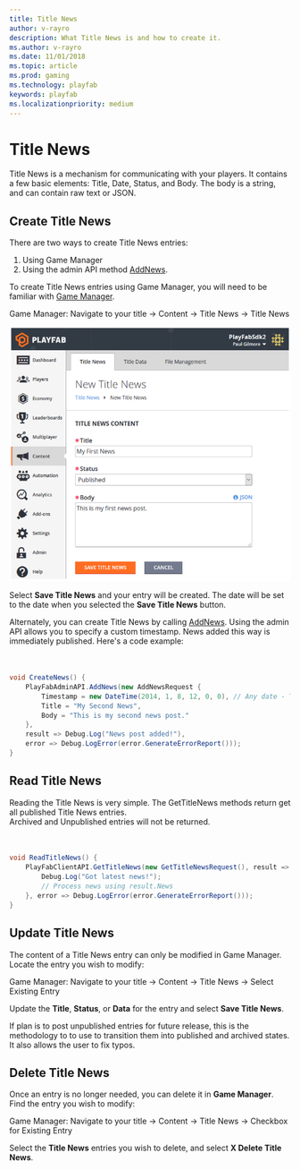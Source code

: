```yaml
---
title: Title News
author: v-rayro
description: What Title News is and how to create it.
ms.author: v-rayro
ms.date: 11/01/2018
ms.topic: article
ms.prod: gaming
ms.technology: playfab
keywords: playfab
ms.localizationpriority: medium
---
```


# Title News

Title News is a mechanism for communicating with your players. It contains a few basic elements: Title, Date, Status, and Body. The body is a string, and can contain raw text or JSON.

## Create Title News

There are two ways to create Title News entries:
1. Using Game Manager
2. Using the admin API method [AddNews](xref:titleid.playfabapi.com.admin.title-widedatamanagement.addnews).

To create Title News entries using Game Manager, you will need to be familiar with [Game Manager](../../config/gamemanager/game-manager-tour.md).

Game Manager: Navigate to your title -> Content -> Title News -> Title News

![Title News](../media/tutorials/game-manager-content-title-news.png)

Select **Save Title News** and your entry will be created. The date will be set to the date when you selected the **Save Title News** button.

Alternately, you can create Title News by calling [AddNews](xref:titleid.playfabapi.com.admin.title-widedatamanagement.addnews). Using the admin API allows you to specify a custom timestamp. News added this way is immediately published. Here's a code example:

```csharp


void CreateNews() {
    PlayFabAdminAPI.AddNews(new AddNewsRequest {
        Timestamp = new DateTime(2014, 1, 8, 12, 0, 0), // Any date - This one is the founding of PlayFab
        Title = "My Second News",
        Body = "This is my second news post."
    }, 
    result => Debug.Log("News post added!"),
    error => Debug.LogError(error.GenerateErrorReport()));
}

```

## Read Title News

Reading the Title News is very simple. The GetTitleNews methods return get all published Title News entries.  
Archived and Unpublished entries will not be returned.

```csharp


void ReadTitleNews() {
    PlayFabClientAPI.GetTitleNews(new GetTitleNewsRequest(), result => {
        Debug.Log("Got latest news!");
        // Process news using result.News
    }, error => Debug.LogError(error.GenerateErrorReport()));
}

```

## Update Title News

The content of a Title News entry can only be modified in Game Manager.  Locate the entry you wish to modify:

Game Manager: Navigate to your title -> Content -> Title News -> Select Existing Entry

Update the **Title**, **Status**, or **Data** for the entry and select **Save Title News**.

If plan is to post unpublished entries for future release, this is the methodology to to use to transition them into published and archived states. It also allows the user to fix typos.

## Delete Title News

Once an entry is no longer needed, you can delete it in **Game Manager**. Find the entry you wish to modify:

Game Manager: Navigate to your title -> Content -> Title News -> Checkbox for Existing Entry

Select the **Title News** entries you wish to delete, and select **X Delete Title News**.
